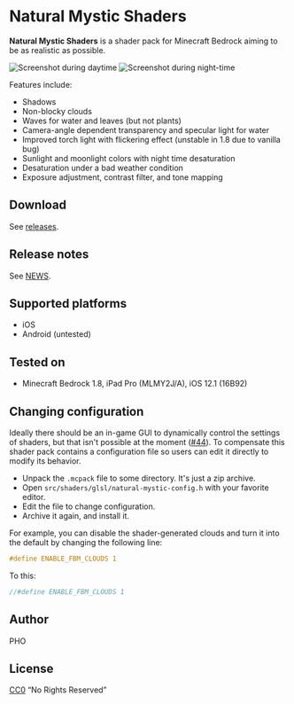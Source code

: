 # Natural Mystic Shaders

**Natural Mystic Shaders** is a shader pack for Minecraft Bedrock
aiming to be as realistic as possible.

![Screenshot during daytime](./img/day.jpg)
![Screenshot during night-time](./img/night.jpg)

Features include:

* Shadows
* Non-blocky clouds
* Waves for water and leaves (but not plants)
* Camera-angle dependent transparency and specular light for water
* Improved torch light with flickering effect (unstable in 1.8 due to vanilla bug)
* Sunlight and moonlight colors with night time desaturation
* Desaturation under a bad weather condition
* Exposure adjustment, contrast filter, and tone mapping

## Download

See [releases](https://github.com/depressed-pho/natural-mystic-shaders/releases).

## Release notes

See [NEWS](NEWS.md).

## Supported platforms

* iOS
* Android (untested)

## Tested on

* Minecraft Bedrock 1.8, iPad Pro (MLMY2J/A), iOS 12.1 (16B92)

## Changing configuration

Ideally there should be an in-game GUI to dynamically control the
settings of shaders, but that isn't possible at the moment
([#44](https://github.com/depressed-pho/natural-mystic-shaders/issues/44)). To
compensate this shader pack contains a configuration file so users can
edit it directly to modify its behavior.

* Unpack the `.mcpack` file to some directory. It's just a zip archive.
* Open `src/shaders/glsl/natural-mystic-config.h` with your favorite editor.
* Edit the file to change configuration.
* Archive it again, and install it.

For example, you can disable the shader-generated clouds and turn it
into the default by changing the following line:

```glsl
#define ENABLE_FBM_CLOUDS 1
```

To this:

```glsl
//#define ENABLE_FBM_CLOUDS 1
```

## Author

PHO

## License
[CC0](https://creativecommons.org/share-your-work/public-domain/cc0/)
“No Rights Reserved”
